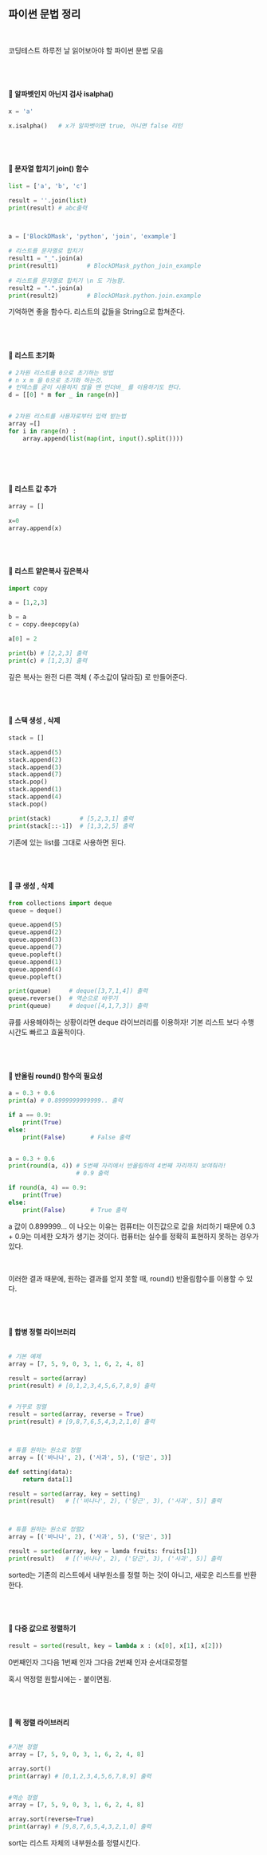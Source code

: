 ## 파이썬 문법 정리

</br>

코딩테스트 하루전 날 읽어보아야 할 파이썬 문법 모음

</br>

</br>



#### 📒 **알파벳인지 아닌지 검사 isalpha()**

```python
x = 'a'

x.isalpha()   # x가 알파벳이면 true, 아니면 false 리턴
```

</br>

</br>



#### 📒 **문자열 합치기  join() 함수**

```python
list = ['a', 'b', 'c']

result = ''.join(list)
print(result) # abc출력



a = ['BlockDMask', 'python', 'join', 'example']
 
# 리스트를 문자열로 합치기
result1 = "_".join(a)
print(result1)        # BlockDMask_python_join_example
 
# 리스트를 문자열로 합치기 \n 도 가능함.
result2 = ".".join(a) 
print(result2)        # BlockDMask.python.join.example

```

기억하면 좋을 함수다. 리스트의 값들을 String으로 합쳐준다.

</br>

</br>



#### 📒 **리스트 초기화**

```python
# 2차원 리스트를 0으로 초기하는 방법
# n x m 을 0으로 초기화 하는것. 
# 인덱스를 굳이 사용하지 않을 땐 언더바_ 를 이용하기도 한다.
d = [[0] * m for _ in range(n)]


# 2차원 리스트를 사용자로부터 입력 받는법
array =[]
for i in range(n) :
	array.append(list(map(int, input().split())))
 
```

</br>

</br>



#### 📒 **리스트 값 추가**

```python
array = []

x=0
array.append(x)

```

</br>

</br>



#### 📒 **리스트 얕은복사 깊은복사**

```python
import copy

a = [1,2,3]

b = a 
c = copy.deepcopy(a)

a[0] = 2

print(b) # [2,2,3] 출력
print(c) # [1,2,3] 출력
```

깊은 복사는 완전 다른 객체 ( 주소값이 달라짐) 로 만들어준다.

</br>

</br>

#### 📒 **스택  생성 , 삭제**

```python
stack = []

stack.append(5)
stack.append(2)
stack.append(3)
stack.append(7)
stack.pop()
stack.append(1)
stack.append(4)
stack.pop()

print(stack)        # [5,2,3,1] 출력
print(stack[::-1])  # [1,3,2,5] 출력

```

기존에 있는 list를 그대로 사용하면 된다.

</br>

</br>



#### 📒 **큐 생성 , 삭제**

```python
from collections import deque
queue = deque()

queue.append(5)
queue.append(2)
queue.append(3)
queue.append(7)
queue.popleft()
queue.append(1)
queue.append(4)
queue.popleft()

print(queue)     # deque([3,7,1,4]) 출력
queue.reverse()  # 역순으로 바꾸기
print(queue)     # deque([4,1,7,3]) 출력

```

큐를 사용해야하는 상황이라면 deque 라이브러리를 이용하자! 기본 리스트 보다 수행시간도 빠르고 효율적이다.

</br>

</br>



#### 📒 **반올림 round() 함수의 필요성**

```python
a = 0.3 + 0.6
print(a) # 0.8999999999999.. 출력

if a == 0.9:
    print(True)
else:
    print(False)       # False 출력


a = 0.3 + 0.6 
print(round(a, 4)) # 5번째 자리에서 반올림하여 4번째 자리까지 보여줘라!
                   # 0.9 출력

if round(a, 4) == 0.9:
    print(True)
else:
    print(False)       # True 출력

```

a 값이 0.899999... 이 나오는 이유는 컴퓨터는 이진값으로 값을 처리하기 때문에 0.3 + 0.9는 미세한 오차가 생기는 것이다. 컴퓨터는 실수를 정확히 표현하지 못하는 경우가 있다. 

</br>

이러한 결과 때문에, 원하는 결과를 얻지 못할 때, round() 반올림함수를 이용할 수 있다.

</br>

</br>

#### 📒 **합병 정렬 라이브러리**

```python

# 기본 예제
array = [7, 5, 9, 0, 3, 1, 6, 2, 4, 8]

result = sorted(array)
print(result) # [0,1,2,3,4,5,6,7,8,9] 출력


# 거꾸로 정렬
result = sorted(array, reverse = True)
print(result) # [9,8,7,6,5,4,3,2,1,0] 출력



# 튜플 원하는 원소로 정렬
array = [('바나나', 2), ('사과', 5), ('당근', 3)]

def setting(data):
    return data[1]

result = sorted(array, key = setting)
print(result)   # [('바나나', 2), ('당근', 3), ('사과', 5)] 출력



# 튜플 원하는 원소로 정렬2
array = [('바나나', 2), ('사과', 5), ('당근', 3)]

result = sorted(array, key = lamda fruits: fruits[1])
print(result)   # [('바나나', 2), ('당근', 3), ('사과', 5)] 출력


```

sorted는 기존의 리스트에서 내부원소를 정렬 하는 것이 아니고, 새로운 리스트를 반환한다.

</br>

</br>

#### 📒 **다중 값으로 정렬하기**

```python
result = sorted(result, key = lambda x : (x[0], x[1], x[2]))
```

0번째인자 그다음 1번째 인자 그다음 2번째 인자 순서대로정렬 

혹시 역정렬 원할시에는 - 붙이면됨.

</br>

</br>

#### 📒 **퀵 정렬 라이브러리**

```python

#기본 정렬
array = [7, 5, 9, 0, 3, 1, 6, 2, 4, 8]

array.sort()
print(array) # [0,1,2,3,4,5,6,7,8,9] 출력


#역순 정렬
array = [7, 5, 9, 0, 3, 1, 6, 2, 4, 8]

array.sort(reverse=True)
print(array) # [9,8,7,6,5,4,3,2,1,0] 출력

```

sort는 리스트 자체의 내부원소를 정렬시킨다.

</br>

</br>